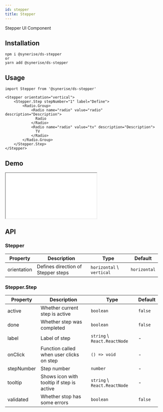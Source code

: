 ```yaml
---
id: stepper
title: Stepper
---
```


Stepper UI Component

## Installation
```
npm i @synerise/ds-stepper
or
yarn add @synerise/ds-stepper
```

## Usage
```
import Stepper from '@synerise/ds-stepper'

<Stepper orientation="vertical">
    <Stepper.Step stepNumber="1" label="Define">
        <Radio.Group>
            <Radio name="radio" value="radio" description="Description">
              Radio
            </Radio>
            <Radio name="radio" value="tv" description="Description">
              TV
            </Radio>
        </Radio.Group>
    </Stepper.Step>
</Stepper>

```

## Demo

<iframe src="/storybook-static/iframe.html?id=components-stepper--default"></iframe>

## API

### Stepper

| Property | Description                        | Type                      | Default      |
| ---      | ---                                | ---                       | ---          |
| orientation     | Defines direction of Stepper steps | `horizontal` \ `vertical` | `horizontal` |

### Stepper.Step

| Property   | Description                               | Type                         | Default |
| ---        | ---                                       | ---                          | ---     |
| active     | Whether current step is active            | `boolean`                    | `false` |
| done       | Whether step was completed                | `boolean`                    | `false` |
| label      | Label of step                             | `string` \ `React.ReactNode` | -       |
| onClick    | Function called when user clicks on step  | `() => void`                 | -       |
| stepNumber | Step number                               | `number`                     | -       |
| tooltip    | Shows icon with tooltip if step is active | `string` \ `React.ReactNode` | -       |
| validated  | Whether stop has some errors              | `boolean`                    | `false` |

